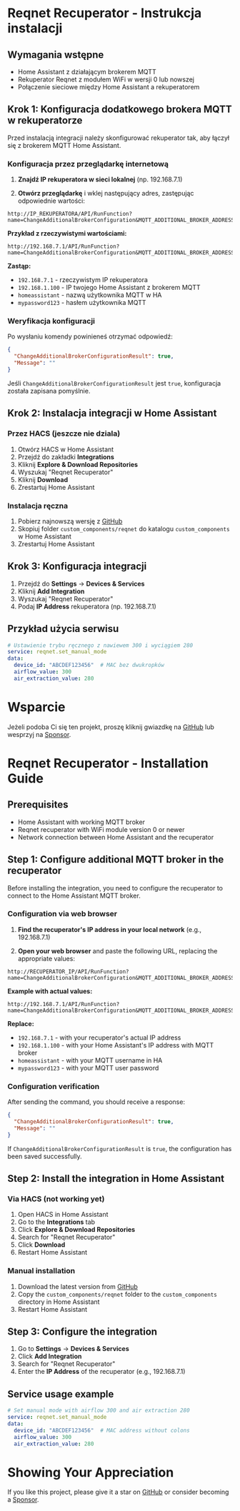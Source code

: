 # Reqnet Recuperator - Instrukcja instalacji

## Wymagania wstępne

- Home Assistant z działającym brokerem MQTT
- Rekuperator Reqnet z modułem WiFi w wersji 0 lub nowszej
- Połączenie sieciowe między Home Assistant a rekuperatorem

## Krok 1: Konfiguracja dodatkowego brokera MQTT w rekuperatorze

Przed instalacją integracji należy skonfigurować rekuperator tak, aby łączył się z brokerem MQTT Home Assistant.

### Konfiguracja przez przeglądarkę internetową

1. **Znajdź IP rekuperatora w sieci lokalnej** (np. 192.168.7.1)

2. **Otwórz przeglądarkę** i wklej następujący adres, zastępując odpowiednie wartości:

```
http://IP_REKUPERATORA/API/RunFunction?name=ChangeAdditionalBrokerConfiguration&MQTT_ADDITIONAL_BROKER_ADDRESS=192.168.1.100&MQTT_ADDITIONAL_BROKER_PORT=1883&MQTT_ADDITIONAL_BROKER_USER=homeassistant&MQTT_ADDITIONAL_BROKER_PASSWORD=twoje_haslo_mqtt
```

**Przykład z rzeczywistymi wartościami:**
```
http://192.168.7.1/API/RunFunction?name=ChangeAdditionalBrokerConfiguration&MQTT_ADDITIONAL_BROKER_ADDRESS=192.168.1.100&MQTT_ADDITIONAL_BROKER_PORT=1883&MQTT_ADDITIONAL_BROKER_USER=homeassistant&MQTT_ADDITIONAL_BROKER_PASSWORD=mypassword123
```

**Zastąp:**
- `192.168.7.1` - rzeczywistym IP rekuperatora
- `192.168.1.100` - IP twojego Home Assistant z brokerem MQTT
- `homeassistant` - nazwą użytkownika MQTT w HA
- `mypassword123` - hasłem użytkownika MQTT

### Weryfikacja konfiguracji

Po wysłaniu komendy powinieneś otrzymać odpowiedź:
```json
{
  "ChangeAdditionalBrokerConfigurationResult": true,
  "Message": ""
}
```

Jeśli `ChangeAdditionalBrokerConfigurationResult` jest `true`, konfiguracja została zapisana pomyślnie.



## Krok 2: Instalacja integracji w Home Assistant

### Przez HACS (jeszcze nie dziala)

1. Otwórz HACS w Home Assistant
2. Przejdź do zakładki **Integrations**
3. Kliknij **Explore & Download Repositories**
4. Wyszukaj "Reqnet Recuperator"
5. Kliknij **Download**
6. Zrestartuj Home Assistant

### Instalacja ręczna

1. Pobierz najnowszą wersję z [GitHub](https://github.com/jarekb76/reqnet)
2. Skopiuj folder `custom_components/reqnet` do katalogu `custom_components` w Home Assistant
3. Zrestartuj Home Assistant

## Krok 3: Konfiguracja integracji

1. Przejdź do **Settings** → **Devices & Services**
2. Kliknij **Add Integration**
3. Wyszukaj "Reqnet Recuperator"
4. Podaj **IP Address** rekuperatora (np. 192.168.7.1)



## Przykład użycia serwisu

```yaml
# Ustawienie trybu ręcznego z nawiewem 300 i wyciągiem 280
service: reqnet.set_manual_mode
data:
  device_id: "ABCDEF123456"  # MAC bez dwukropków
  airflow_value: 300
  air_extraction_value: 280
```
# Wsparcie

Jeżeli podoba Ci się ten projekt, proszę kliknij gwiazdkę na [GitHub](https://github.com/jarekb76/reqnet) lub wesprzyj na [Sponsor](https://github.com/sponsors/jarekb76).

# Reqnet Recuperator - Installation Guide

## Prerequisites

- Home Assistant with working MQTT broker
- Reqnet recuperator with WiFi module version 0 or newer
- Network connection between Home Assistant and the recuperator

## Step 1: Configure additional MQTT broker in the recuperator

Before installing the integration, you need to configure the recuperator to connect to the Home Assistant MQTT broker.

### Configuration via web browser

1. **Find the recuperator's IP address in your local network** (e.g., 192.168.7.1)

2. **Open your web browser** and paste the following URL, replacing the appropriate values:

```
http://RECUPERATOR_IP/API/RunFunction?name=ChangeAdditionalBrokerConfiguration&MQTT_ADDITIONAL_BROKER_ADDRESS=192.168.1.100&MQTT_ADDITIONAL_BROKER_PORT=1883&MQTT_ADDITIONAL_BROKER_USER=homeassistant&MQTT_ADDITIONAL_BROKER_PASSWORD=your_mqtt_password
```

**Example with actual values:**
```
http://192.168.7.1/API/RunFunction?name=ChangeAdditionalBrokerConfiguration&MQTT_ADDITIONAL_BROKER_ADDRESS=192.168.1.100&MQTT_ADDITIONAL_BROKER_PORT=1883&MQTT_ADDITIONAL_BROKER_USER=homeassistant&MQTT_ADDITIONAL_BROKER_PASSWORD=mypassword123
```

**Replace:**
- `192.168.7.1` - with your recuperator's actual IP address
- `192.168.1.100` - with your Home Assistant's IP address with MQTT broker
- `homeassistant` - with your MQTT username in HA
- `mypassword123` - with your MQTT user password

### Configuration verification

After sending the command, you should receive a response:
```json
{
  "ChangeAdditionalBrokerConfigurationResult": true,
  "Message": ""
}
```

If `ChangeAdditionalBrokerConfigurationResult` is `true`, the configuration has been saved successfully.

## Step 2: Install the integration in Home Assistant

### Via HACS (not working yet)

1. Open HACS in Home Assistant
2. Go to the **Integrations** tab
3. Click **Explore & Download Repositories**
4. Search for "Reqnet Recuperator"
5. Click **Download**
6. Restart Home Assistant

### Manual installation

1. Download the latest version from [GitHub](https://github.com/jarekb76/reqnet)
2. Copy the `custom_components/reqnet` folder to the `custom_components` directory in Home Assistant
3. Restart Home Assistant

## Step 3: Configure the integration

1. Go to **Settings** → **Devices & Services**
2. Click **Add Integration**
3. Search for "Reqnet Recuperator"
4. Enter the **IP Address** of the recuperator (e.g., 192.168.7.1)

## Service usage example

```yaml
# Set manual mode with airflow 300 and air extraction 280
service: reqnet.set_manual_mode
data:
  device_id: "ABCDEF123456"  # MAC address without colons
  airflow_value: 300
  air_extraction_value: 280
```

# Showing Your Appreciation

If you like this project, please give it a star on [GitHub](https://github.com/jarekb76/reqnet) or consider becoming a [Sponsor](https://github.com/sponsors/jarekb76).
